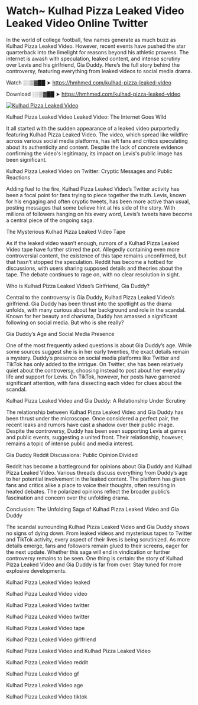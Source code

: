 # Watch~ Kulhad Pizza Leaked Video Leaked Video Online Twitter

In the world of college football, few names generate as much buzz as Kulhad Pizza Leaked Video. However, recent events have pushed the star quarterback into the limelight for reasons beyond his athletic prowess. The internet is awash with speculation, leaked content, and intense scrutiny over Levis and his girlfriend, Gia Duddy. Here’s the full story behind the controversy, featuring everything from leaked videos to social media drama.

Watch ░░▒▓██ ➤ https://hmhmed.com/kulhad-pizza-leaked-video

Download ░░▒▓██ ➤ https://hmhmed.com/kulhad-pizza-leaked-video

[![Kulhad Pizza Leaked Video](https://i.imgur.com/dJHk4Zq.gif)](https://hmhmed.com/kulhad-pizza-leaked-video)

Kulhad Pizza Leaked Video Leaked Video: The Internet Goes Wild

It all started with the sudden appearance of a leaked video purportedly featuring Kulhad Pizza Leaked Video. The video, which spread like wildfire across various social media platforms, has left fans and critics speculating about its authenticity and content. Despite the lack of concrete evidence confirming the video's legitimacy, its impact on Levis's public image has been significant.

Kulhad Pizza Leaked Video on Twitter: Cryptic Messages and Public Reactions

Adding fuel to the fire, Kulhad Pizza Leaked Video’s Twitter activity has been a focal point for fans trying to piece together the truth. Levis, known for his engaging and often cryptic tweets, has been more active than usual, posting messages that some believe hint at his side of the story. With millions of followers hanging on his every word, Levis’s tweets have become a central piece of the ongoing saga.

The Mysterious Kulhad Pizza Leaked Video Tape

As if the leaked video wasn’t enough, rumors of a Kulhad Pizza Leaked Video tape have further stirred the pot. Allegedly containing even more controversial content, the existence of this tape remains unconfirmed, but that hasn’t stopped the speculation. Reddit has become a hotbed for discussions, with users sharing supposed details and theories about the tape. The debate continues to rage on, with no clear resolution in sight.

Who is Kulhad Pizza Leaked Video’s Girlfriend, Gia Duddy?

Central to the controversy is Gia Duddy, Kulhad Pizza Leaked Video’s girlfriend. Gia Duddy has been thrust into the spotlight as the drama unfolds, with many curious about her background and role in the scandal. Known for her beauty and charisma, Duddy has amassed a significant following on social media. But who is she really?

Gia Duddy’s Age and Social Media Presence

One of the most frequently asked questions is about Gia Duddy’s age. While some sources suggest she is in her early twenties, the exact details remain a mystery. Duddy’s presence on social media platforms like Twitter and TikTok has only added to the intrigue. On Twitter, she has been relatively quiet about the controversy, choosing instead to post about her everyday life and support for Levis. On TikTok, however, her posts have garnered significant attention, with fans dissecting each video for clues about the scandal.

Kulhad Pizza Leaked Video and Gia Duddy: A Relationship Under Scrutiny

The relationship between Kulhad Pizza Leaked Video and Gia Duddy has been thrust under the microscope. Once considered a perfect pair, the recent leaks and rumors have cast a shadow over their public image. Despite the controversy, Duddy has been seen supporting Levis at games and public events, suggesting a united front. Their relationship, however, remains a topic of intense public and media interest.

Gia Duddy Reddit Discussions: Public Opinion Divided

Reddit has become a battleground for opinions about Gia Duddy and Kulhad Pizza Leaked Video. Various threads discuss everything from Duddy’s age to her potential involvement in the leaked content. The platform has given fans and critics alike a place to voice their thoughts, often resulting in heated debates. The polarized opinions reflect the broader public’s fascination and concern over the unfolding drama.

Conclusion: The Unfolding Saga of Kulhad Pizza Leaked Video and Gia Duddy

The scandal surrounding Kulhad Pizza Leaked Video and Gia Duddy shows no signs of dying down. From leaked videos and mysterious tapes to Twitter and TikTok activity, every aspect of their lives is being scrutinized. As more details emerge, fans and followers remain glued to their screens, eager for the next update. Whether this saga will end in vindication or further controversy remains to be seen. One thing is certain: the story of Kulhad Pizza Leaked Video and Gia Duddy is far from over. Stay tuned for more explosive developments.

Kulhad Pizza Leaked Video leaked

Kulhad Pizza Leaked Video video

Kulhad Pizza Leaked Video twitter

Kulhad Pizza Leaked Video twitter

Kulhad Pizza Leaked Video tape

Kulhad Pizza Leaked Video girlfriend

Kulhad Pizza Leaked Video and Kulhad Pizza Leaked Video

Kulhad Pizza Leaked Video reddit

Kulhad Pizza Leaked Video gf

Kulhad Pizza Leaked Video age

Kulhad Pizza Leaked Video tiktok